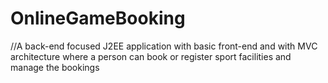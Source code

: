 # OnlineGameBooking
//A back-end  focused J2EE application with basic front-end and with MVC architecture where a person can book or register sport facilities and manage the bookings 
